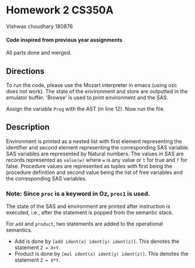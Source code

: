 # Homework 2 CS350A
Vishwas choudhary 180876

#### Code inspired from previous year assignments
All parts done and merged.


## Directions
To run the code, please use the Mozart interpreter in emacs (using ozc does not work). The state of the environment and store are outputted in the emulator buffer. 'Browse' is used to print environment and the SAS.

Assign the variable `Prog` with the AST (in line 12). Now run the file.

## Description

 Environment is printed as a nested list with first element representing the identifier and second element representing the corresponding SAS variable. SAS variables are represented by Natural numbers. The values in SAS are records represented as `value(w)` where `w` is any value or `t` for true and `f` for false. Procedure values are represented as tuples with first being the procedure definition and second value being the list of free variables and the corresponding SAS variables.

 ### Note: Since `proc` is a keyword in Oz, `proc1` is used.

 The state of the SAS and environment are printed after instruction is executed, i.e., after the statement is popped from the semantic stack. 

 For `add` and `product`, two statements are added to the operational semantics.

- Add is done by `[add ident(x) ident(y) ident(z)]`. This denotes the statement `Z = X+Y`. 
- Product is done by `[mul ident(x) ident(y) ident(z)]`. This denotes the statement `Z = X*Y`. 
